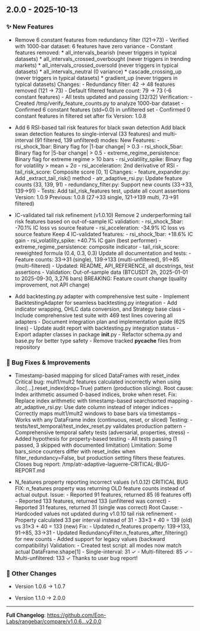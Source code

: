 
## 2.0.0 - 2025-10-13


### ✨ New Features

- Remove 6 constant features from redundancy filter (121→73) - Verified with 1000-bar dataset: 6 features have zero variance - Constant features removed: * all_intervals_bearish (never triggers in typical datasets) * all_intervals_crossed_overbought (never triggers in trending markets) * all_intervals_crossed_oversold (never triggers in typical datasets) * all_intervals_neutral (0 variance) * cascade_crossing_up (never triggers in typical datasets) * gradient_up (never triggers in typical datasets) Changes: - Redundancy filter: 42 → 48 features removed (121 → 73) - Default filtered feature count: 79 → 73 (-6 constant features) - All tests updated and passing (32/32) Verification: - Created /tmp/verify_feature_counts.py to analyze 1000-bar dataset - Confirmed 6 constant features (std=0.0) in unfiltered set - Confirmed 0 constant features in filtered set after fix Version: 1.0.8

- Add 6 RSI-based tail risk features for black swan detection Add black swan detection features to single-interval (33 features) and multi-interval (91 filtered, 139 unfiltered) modes: New Features: - rsi_shock_1bar: Binary flag for |1-bar change| > 0.3 - rsi_shock_5bar: Binary flag for |5-bar change| > 0.5 - extreme_regime_persistence: Binary flag for extreme regime > 10 bars - rsi_volatility_spike: Binary flag for volatility > mean + 2σ - rsi_acceleration: 2nd derivative of RSI - tail_risk_score: Composite score [0, 1] Changes: - feature_expander.py: Add _extract_tail_risk() method - atr_adaptive_rsi.py: Update feature counts (33, 139, 91) - redundancy_filter.py: Support new counts (33→33, 139→91) - Tests: Add tail_risk_features test, update all count assertions Version: 1.0.9 Previous: 1.0.8 (27→33 single, 121→139 multi, 73→91 filtered)

- IC-validated tail risk refinement (v1.0.10) Remove 2 underperforming tail risk features based on out-of-sample IC validation: - rsi_shock_5bar: -70.1% IC loss vs source feature - rsi_acceleration: -34.9% IC loss vs source feature Keep 4 IC-validated features: - rsi_shock_1bar: +18.6% IC gain - rsi_volatility_spike: +40.7% IC gain (best performer) - extreme_regime_persistence: composite indicator - tail_risk_score: reweighted formula (0.4, 0.3, 0.3) Update all documentation and tests: - Feature counts: 33→31 (single), 139→133 (multi-unfiltered), 91→85 (multi-filtered) - Updated: README, API_REFERENCE, all docstrings, test assertions - Validation: Out-of-sample data (BTCUSDT 2h, 2025-01-01 to 2025-09-30, 3,276 bars) BREAKING: Feature count change (quality improvement, not API change)

- Add backtesting.py adapter with comprehensive test suite - Implement BacktestingAdapter for seamless backtesting.py integration - Add indicator wrapping, OHLC data conversion, and Strategy base class - Include comprehensive test suite with 469 test lines covering all adapters - Document integration plan and implementation guide (625 lines) - Update audit report with backtesting.py integration status - Export adapter classes in package __init__.py - Refactor schema.py and base.py for better type safety - Remove tracked __pycache__ files from repository



### 🐛 Bug Fixes & Improvements

- Timestamp-based mapping for sliced DataFrames with reset_index Critical bug: mult1/mult2 features calculated incorrectly when using .iloc[...].reset_index(drop=True) pattern (production slicing). Root cause: Index arithmetic assumed 0-based indices, broke when reset. Fix: Replace index arithmetic with timestamp-based searchsorted mapping - atr_adaptive_rsi.py: Use date column instead of integer indices - Correctly maps mult1/mult2 windows to base bars via timestamps - Works with any DataFrame index (continuous, reset, or sliced) Testing: - tests/test_temporal/test_index_reset.py validates production pattern - Comprehensive temporal safety tests (adversarial, properties, stress) - Added hypothesis for property-based testing - All tests passing (1 passed, 3 skipped with documented limitation) Limitation: Some bars_since counters differ with reset_index when filter_redundancy=False, but production setting filters these features. Closes bug report: /tmp/atr-adaptive-laguerre-CRITICAL-BUG-REPORT.md

- N_features property reporting incorrect values (v1.0.12) CRITICAL BUG FIX: n_features property was returning OLD feature counts instead of actual output. Issue: - Reported 91 features, returned 85 (6 features off) - Reported 133 features, returned 133 (unfiltered was correct) - Reported 31 features, returned 31 (single was correct) Root Cause: - Hardcoded values not updated during v1.0.10 tail risk refinement - Property calculated 33 per interval instead of 31 - 33×3 + 40 = 139 (old) vs 31×3 + 40 = 133 (new) Fix: - Updated n_features property: 139→133, 91→85, 33→31 - Updated RedundancyFilter.n_features_after_filtering() for new counts - Added support for legacy values (backward compatibility) Validation: - Created test script: all modes now match actual DataFrame.shape[1] - Single-interval: 31 ✓ - Multi-filtered: 85 ✓ - Multi-unfiltered: 133 ✓ Thanks to user bug report!



### 📝 Other Changes

- Version 1.0.6 → 1.0.7

- Version 1.1.0 → 2.0.0



---
**Full Changelog**: https://github.com/Eon-Labs/rangebar/compare/v1.0.6...v2.0.0
